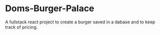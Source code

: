 # Doms-Burger-Palace
A fullstack react project to create a burger saved in a dabase and to keep track of pricing.
